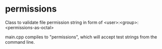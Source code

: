 # permissions

Class to validate file permission string in form of \<user\>:\<group\>:\<permissions-as-octal\>

main.cpp compiles to "permissions", which will accept test strings from the command line.
